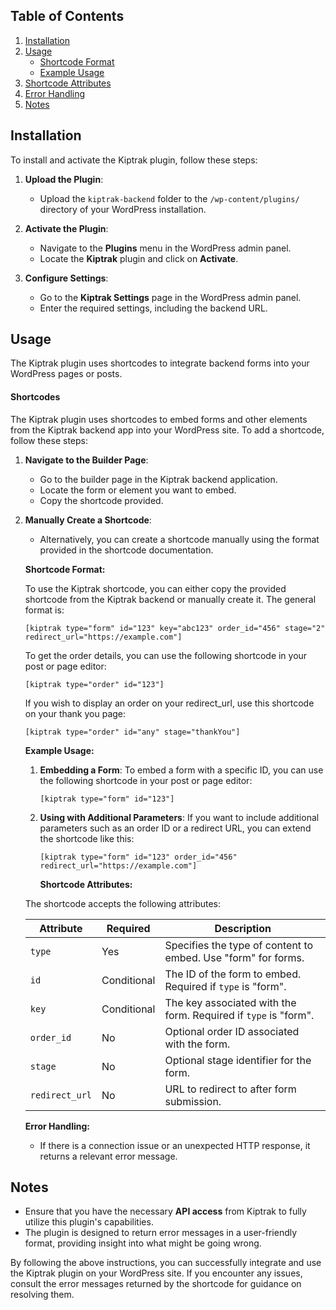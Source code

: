 ## Table of Contents

1. [Installation](#installation)
2. [Usage](#usage)
    - [Shortcode Format](#shortcode-format)
    - [Example Usage](#example-usage)
3. [Shortcode Attributes](#shortcode-attributes)
4. [Error Handling](#error-handling)
5. [Notes](#notes)

## Installation

To install and activate the Kiptrak plugin, follow these steps:

1. **Upload the Plugin**:

    - Upload the `kiptrak-backend` folder to the `/wp-content/plugins/` directory of your WordPress installation.

2. **Activate the Plugin**:

    - Navigate to the **Plugins** menu in the WordPress admin panel.
    - Locate the **Kiptrak** plugin and click on **Activate**.

3. **Configure Settings**:
    - Go to the **Kiptrak Settings** page in the WordPress admin panel.
    - Enter the required settings, including the backend URL.

## Usage

The Kiptrak plugin uses shortcodes to integrate backend forms into your WordPress pages or posts.

#### **Shortcodes**

The Kiptrak plugin uses shortcodes to embed forms and other elements from the Kiptrak backend app into your WordPress site. To add a shortcode, follow these steps:

1. **Navigate to the Builder Page**:

    - Go to the builder page in the Kiptrak backend application.
    - Locate the form or element you want to embed.
    - Copy the shortcode provided.

2. **Manually Create a Shortcode**:

    - Alternatively, you can create a shortcode manually using the format provided in the shortcode documentation.

    **Shortcode Format:**

    To use the Kiptrak shortcode, you can either copy the provided shortcode from the Kiptrak backend or manually create it. The general format is:

    ```plaintext
    [kiptrak type="form" id="123" key="abc123" order_id="456" stage="2" redirect_url="https://example.com"]
    ```

    To get the order details, you can use the following shortcode in your post or page editor:

    ```plaintext
    [kiptrak type="order" id="123"]
    ```

    If you wish to display an order on your redirect_url, use this shortcode on your thank you page:

    ```plaintext
    [kiptrak type="order" id="any" stage="thankYou"]

    ```

    **Example Usage:**

    1. **Embedding a Form**:
       To embed a form with a specific ID, you can use the following shortcode in your post or page editor:

        ```plaintext
        [kiptrak type="form" id="123"]
        ```

    2. **Using with Additional Parameters**:
       If you want to include additional parameters such as an order ID or a redirect URL, you can extend the shortcode like this:

        ```plaintext
        [kiptrak type="form" id="123" order_id="456" redirect_url="https://example.com"]
        ```

        **Shortcode Attributes:**

    The shortcode accepts the following attributes:

    | Attribute      | Required    | Description                                                     |
    | -------------- | ----------- | --------------------------------------------------------------- |
    | `type`         | Yes         | Specifies the type of content to embed. Use "form" for forms.   |
    | `id`           | Conditional | The ID of the form to embed. Required if `type` is "form".      |
    | `key`          | Conditional | The key associated with the form. Required if `type` is "form". |
    | `order_id`     | No          | Optional order ID associated with the form.                     |
    | `stage`        | No          | Optional stage identifier for the form.                         |
    | `redirect_url` | No          | URL to redirect to after form submission.                       |

    **Error Handling:**

    - If there is a connection issue or an unexpected HTTP response, it returns a relevant error message.

## Notes

-   Ensure that you have the necessary **API access** from Kiptrak to fully utilize this plugin's capabilities.
-   The plugin is designed to return error messages in a user-friendly format, providing insight into what might be going wrong.

By following the above instructions, you can successfully integrate and use the Kiptrak plugin on your WordPress site. If you encounter any issues, consult the error messages returned by the shortcode for guidance on resolving them.
